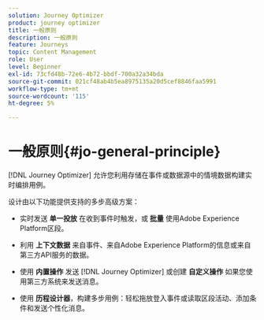 ```yaml
---
solution: Journey Optimizer
product: journey optimizer
title: 一般原则
description: 一般原则
feature: Journeys
topic: Content Management
role: User
level: Beginner
exl-id: 73cfd48b-72e6-4b72-bbdf-700a32a34bda
source-git-commit: 021cf48ab4b5ea8975135a20d5cef8846faa5991
workflow-type: tm+mt
source-wordcount: '115'
ht-degree: 5%

---
```


# 一般原则{#jo-general-principle}

[!DNL Journey Optimizer] 允许您利用存储在事件或数据源中的情境数据构建实时编排用例。

设计由以下功能提供支持的多步高级方案：

* 实时发送 **单一投放** 在收到事件时触发，或 **批量** 使用Adobe Experience Platform区段。

* 利用 **上下文数据** 来自事件、来自Adobe Experience Platform的信息或来自第三方API服务的数据。

* 使用 **内置操作** 发送 [!DNL Journey Optimizer] 或创建 **自定义操作** 如果您使用第三方系统来发送消息。

* 使用 **历程设计器**，构建多步用例：轻松拖放登入事件或读取区段活动、添加条件和发送个性化消息。
